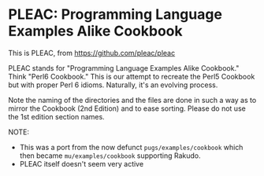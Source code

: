 # PLEAC: Programming Language Examples Alike Cookbook

This is PLEAC, from https://github.com/pleac/pleac

PLEAC stands for "Programming Language Examples Alike Cookbook."  Think "Perl6
Cookbook."  This is our attempt to recreate the Perl5 Cookbook but with proper
Perl 6 idioms.  Naturally, it's an evolving process.

Note the naming of the directories and the files are done in such a way as to
mirror the Cookbook (2nd Edition) and to ease sorting.  Please do not use the
1st edition section names.

NOTE:

  - This was a port from the now defunct `pugs/examples/cookbook` which then
    became `mu/examples/cookbook` supporting Rakudo.
  - PLEAC itself doesn't seem very active
